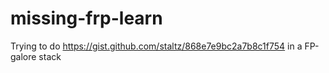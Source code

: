 # missing-frp-learn
Trying to do https://gist.github.com/staltz/868e7e9bc2a7b8c1f754 in a FP-galore stack
